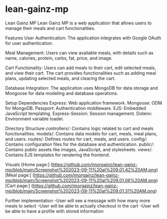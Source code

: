# lean-gainz-mp
Lean Gainz MP
Lean Gainz MP is a web application that allows users to manage their meals and cart functionalities.

Features
User Authentication: The application integrates with Google OAuth for user authentication.

Meal Management: Users can view available meals, with details such as name, calories, protein, carbs, fat, price, and image.

Cart Functionality: Users can add meals to their cart, edit selected meals, and view their cart. The cart provides functionalities such as adding meal plans, updating selected meals, and clearing the cart.

Database Integration: The application uses MongoDB for data storage and Mongoose for data modeling and database operations.

Setup
Dependencies
Express: Web application framework.
Mongoose: ODM for MongoDB.
Passport: Authentication middleware.
EJS: Embedded JavaScript templating.
Express-Session: Session management.
Dotenv: Environment variable loader.

Directory Structure
controllers/: Contains logic related to cart and meals functionalities.
models/: Contains data models for cart, meals, meal plans, and users.
routes/: Defines routes for cart, meals, and users.
config/: Contains configuration files for the database and authentication.
public/: Contains public assets like images, JavaScript, and stylesheets.
views/: Contains EJS templates for rendering the frontend.

Visuals
[Home page:] (https://github.com/jmorgainz/lean-gainz-mp/blob/main/Screenshot%202023-09-11%20at%209.01.42%20AM.png)
[Meal page:] (https://github.com/jmorgainz/lean-gainz-mp/blob/main/Screenshot%202023-09-11%20at%209.01.06%20AM.png)
[Cart page:] (https://github.com/jmorgainz/lean-gainz-mp/blob/main/Screenshot%202023-09-11%20at%209.01.31%20AM.png)

Further implementation
-User will see a message with how many more meals to select
-User will be able to actually checkout in the cart
-User will be able to have a profile with stored information